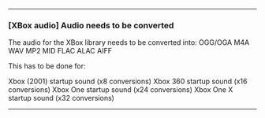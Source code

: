 ***

### [XBox audio] Audio needs to be converted

The audio for the XBox library needs to be converted into:
OGG/OGA
M4A
WAV
MP2
MID
FLAC
ALAC
AIFF

This has to be done for:

Xbox (2001) startup sound (x8 conversions)
Xbox 360 startup sound (x16 conversions)
Xbox One startup sound (x24 conversions)
Xbox One X startup sound (x32 conversions)

***
